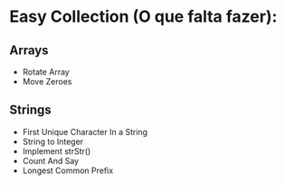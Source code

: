 # Easy Collection (O que falta fazer):

## Arrays
* Rotate Array
* Move Zeroes

## Strings
* First Unique Character In a String
* String to Integer
* Implement strStr()
* Count And Say
* Longest Common Prefix
